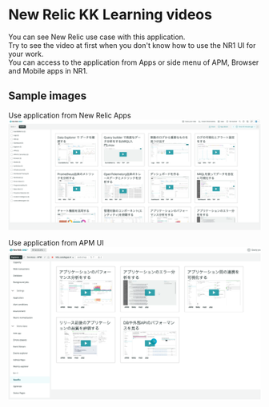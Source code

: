 # New Relic KK Learning videos
You can see New Relic use case with this application.  
Try to see the video at first when you don't know how to use the NR1 UI for your work.  
You can access to the application from Apps or side menu of APM, Browser and Mobile apps in NR1.   

## Sample images
Use application from New Relic Apps
![Screenshot #1](screenshots/apps.png)

Use application from APM UI
![Screenshot #2](screenshots/apm.png)
